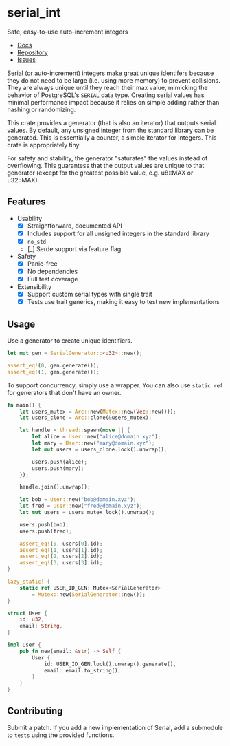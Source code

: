 # serial_int

Safe, easy-to-use auto-increment integers

- [Docs](https://docs.rs/serial_int)
- [Repository](https://sr.ht/~jeffa/serial_int)
- [Issues](https://todo.sr.ht/~jeffa/serial_int)

Serial (or auto-increment) integers make great unique identifers because they do
not need to be large (i.e. using more memory) to prevent collisions.  They are
always unique until they reach their max value, mimicking the behavior of
PostgreSQL's `SERIAL` data type. Creating serial values has minimal performance
impact because it relies on simple adding rather than hashing or randomizing.

This crate provides a generator (that is also an iterator) that outputs serial
values. By default, any unsigned integer from the standard library can be
generated. This is essentially a counter, a simple iterator for integers. This
crate is appropriately tiny.

For safety and stability, the generator "saturates" the values instead of
overflowing. This guarantess that the output values are unique to that generator
(except for the greatest possible value, e.g. u8::MAX or u32::MAX).

## Features

- Usability
  - [X] Straightforward, documented API
  - [X] Includes support for all unsigned integers in the standard library
  - [X] `no_std`
  - [_] Serde support via feature flag
- Safety
  - [X] Panic-free
  - [X] No dependencies
  - [X] Full test coverage
- Extensibility
  - [X] Support custom serial types with single trait
  - [X] Tests use trait generics, making it easy to test new implementations

## Usage

Use a generator to create unique identifiers.

```rust
let mut gen = SerialGenerator::<u32>::new();

assert_eq!(0, gen.generate());
assert_eq!(1, gen.generate());
```

To support concurrency, simply use a wrapper. You can also use `static ref` for
generators that don't have an owner.

```rust
fn main() {
    let users_mutex = Arc::new(Mutex::new(Vec::new()));
    let users_clone = Arc::clone(&users_mutex);

    let handle = thread::spawn(move || {
        let alice = User::new("alice@domain.xyz");
        let mary = User::new("mary@domain.xyz");
        let mut users = users_clone.lock().unwrap();

        users.push(alice);
        users.push(mary);
    });

    handle.join().unwrap();

    let bob = User::new("bob@domain.xyz");
    let fred = User::new("fred@domain.xyz");
    let mut users = users_mutex.lock().unwrap();

    users.push(bob);
    users.push(fred);

    assert_eq!(0, users[0].id);
    assert_eq!(1, users[1].id);
    assert_eq!(2, users[2].id);
    assert_eq!(3, users[3].id);
}

lazy_static! {
    static ref USER_ID_GEN: Mutex<SerialGenerator>
        = Mutex::new(SerialGenerator::new());
}

struct User {
    id: u32,
    email: String,
}

impl User {
    pub fn new(email: &str) -> Self {
        User {
            id: USER_ID_GEN.lock().unwrap().generate(),
            email: email.to_string(),
        }
    }
}
```


## Contributing

Submit a patch. If you add a new implementation of Serial, add a submodule to
`tests` using the provided functions.
